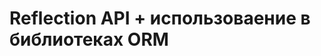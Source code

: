 Reflection API + использоваение в библиотеках ORM
=================================================

